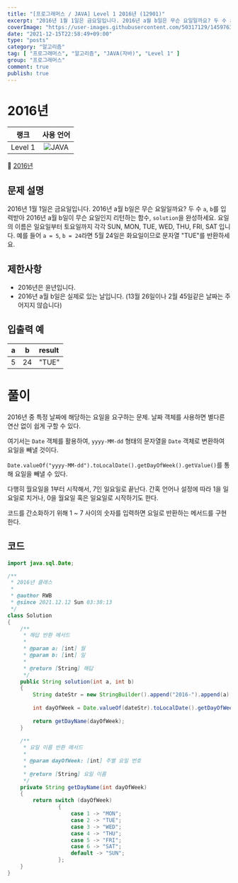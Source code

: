 ```yaml
---
title: "[프로그래머스 / JAVA] Level 1 2016년 (12901)"
excerpt: "2016년 1월 1일은 금요일입니다. 2016년 a월 b일은 무슨 요일일까요? 두 수 a, b를 입력받아 2016년 a월 b일이 무슨 요일인지 리턴하는 함수, solution을 완성하세요. 요일의 이름은 일요일부터 토요일까지 각각 SUN, MON, TUE, WED, THU, FRI, SAT 입니다. 예를 들어 a = 5, b = 24라면 5월 24일은 화요일이므로 문자열 \"TUE\"를 반환하세요."
coverImage: "https://user-images.githubusercontent.com/50317129/145976356-6b5d1430-31c0-4c34-829e-6be8f747ab19.png"
date: "2021-12-15T22:58:49+09:00"
type: "posts"
category: "알고리즘"
tag: [ "프로그래머스", "알고리즘", "JAVA(자바)", "Level 1" ]
group: "프로그래머스"
comment: true
publish: true
---
```


# 2016년

|  랭크   |                                                      사용 언어                                                      |
| :-----: | :-----------------------------------------------------------------------------------------------------------------: |
| Level 1 | ![JAVA](https://shields.io/badge/java-JDK%2011-lightgray?logo=java&style=plastic&logoColor=white&labelColor=orange) |

🔗 [2016년](https://programmers.co.kr/learn/courses/30/lessons/12901)





## 문제 설명

2016년 1월 1일은 금요일입니다. 2016년 a월 b일은 무슨 요일일까요? 두 수 `a`, `b`를 입력받아 2016년 a월 b일이 무슨 요일인지 리턴하는 함수, `solution`을 완성하세요. 요일의 이름은 일요일부터 토요일까지 각각 SUN, MON, TUE, WED, THU, FRI, SAT 입니다. 예를 들어 `a = 5`, `b = 24`라면 5월 24일은 화요일이므로 문자열 "TUE"를 반환하세요.





## 제한사항

* 2016년은 윤년입니다.
* 2016년 a월 b일은 실제로 있는 날입니다. (13월 26일이나 2월 45일같은 날짜는 주어지지 않습니다)





## 입출력 예

|   a   |   b   | result |
| :---: | :---: | :----- |
|   5   |  24   | "TUE"  |










# 풀이

2016년 중 특정 날짜에 해당하는 요일을 요구하는 문제. 날짜 객체를 사용하면 별다른 연산 없이 쉽게 구할 수 있다.

여기서는 `Date` 객체를 활용하여, `yyyy-MM-dd` 형태의 문자열을 `Date` 객체로 변환하여 요일을 빼낼 것이다.

`Date.valueOf("yyyy-MM-dd").toLocalDate().getDayOfWeek().getValue()`를 통해 요일을 빼낼 수 있다.

다행히 월요일을 1부터 시작해서, 7인 일요일로 끝난다. 간혹 언어나 설정에 따라 1을 일요일로 치거나, 0을 월요일 혹은 일요일로 시작하기도 한다.

코드를 간소화하기 위해 1 ~ 7 사이의 숫자를 입력하면 요일로 반환하는 메서드를 구현한다.





## 코드

``` java
import java.sql.Date;

/**
 * 2016년 클래스
 *
 * @author RWB
 * @since 2021.12.12 Sun 03:38:13
 */
class Solution
{
	/**
	 * 해답 반환 메서드
	 *
	 * @param a: [int] 월
	 * @param b: [int] 일
	 *
	 * @return [String] 해답
	 */
	public String solution(int a, int b)
	{
		String dateStr = new StringBuilder().append("2016-").append(a).append("-").append(b).toString();
		
		int dayOfWeek = Date.valueOf(dateStr).toLocalDate().getDayOfWeek().getValue();
		
		return getDayName(dayOfWeek);
	}
	
	/**
	 * 요일 이름 반환 메서드
	 *
	 * @param dayOfWeek: [int] 주별 요일 번호
	 *
	 * @return [String] 요일 이름
	 */
	private String getDayName(int dayOfWeek)
	{
		return switch (dayOfWeek)
				{
					case 1 -> "MON";
					case 2 -> "TUE";
					case 3 -> "WED";
					case 4 -> "THU";
					case 5 -> "FRI";
					case 6 -> "SAT";
					default -> "SUN";
				};
	}
}
```